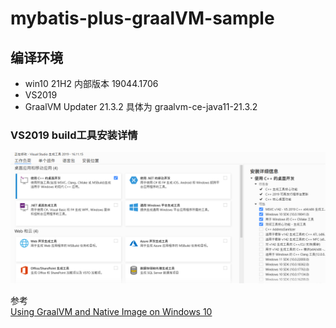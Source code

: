 # mybatis-plus-graalVM-sample
## 编译环境
- win10 21H2 内部版本 19044.1706
- VS2019
- GraalVM Updater 21.3.2  具体为 graalvm-ce-java11-21.3.2

### VS2019 build工具安装详情
![x](./images/VS%20build%20Tool.png)

参考  
[Using GraalVM and Native Image on Windows 10](https://medium.com/graalvm/using-graalvm-and-native-image-on-windows-10-9954dc071311)
